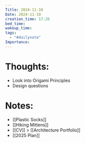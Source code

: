 ```yaml
---
Title: 2024-11-10
Date: 2024-11-10
creation_time: 17:26
bed_time: 
wakeup_time: 
tags:
  - "#dailynote"
Importance:
---
```

# Thoughts:
- Look into Origami Principles
- Design questions

# Notes:
- [[Plastic Socks]]
- [[Hiking Mittens]]
- [[CV]] > [[Architecture Portfolio]]
- [[2025 Plan]]